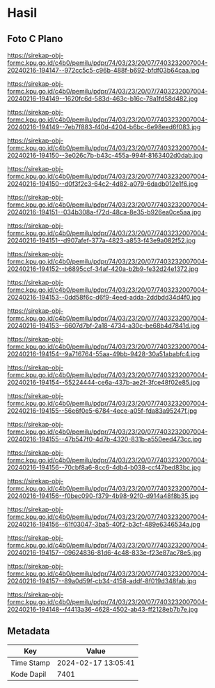 # Hasil

## Foto C Plano

https://sirekap-obj-formc.kpu.go.id/c4b0/pemilu/pdpr/74/03/23/20/07/7403232007004-20240216-194147--972cc5c5-c96b-488f-b692-bfdf03b64caa.jpg

https://sirekap-obj-formc.kpu.go.id/c4b0/pemilu/pdpr/74/03/23/20/07/7403232007004-20240216-194149--1620fc6d-583d-463c-b16c-78a1fd58d482.jpg

https://sirekap-obj-formc.kpu.go.id/c4b0/pemilu/pdpr/74/03/23/20/07/7403232007004-20240216-194149--7eb7f883-f40d-4204-b6bc-6e98eed6f083.jpg

https://sirekap-obj-formc.kpu.go.id/c4b0/pemilu/pdpr/74/03/23/20/07/7403232007004-20240216-194150--3e026c7b-b43c-455a-994f-8163402d0dab.jpg

https://sirekap-obj-formc.kpu.go.id/c4b0/pemilu/pdpr/74/03/23/20/07/7403232007004-20240216-194150--d0f3f2c3-64c2-4d82-a079-6dadb012e1f6.jpg

https://sirekap-obj-formc.kpu.go.id/c4b0/pemilu/pdpr/74/03/23/20/07/7403232007004-20240216-194151--034b308a-f72d-48ca-8e35-b926ea0ce5aa.jpg

https://sirekap-obj-formc.kpu.go.id/c4b0/pemilu/pdpr/74/03/23/20/07/7403232007004-20240216-194151--d907afef-377a-4823-a853-f43e9a082f52.jpg

https://sirekap-obj-formc.kpu.go.id/c4b0/pemilu/pdpr/74/03/23/20/07/7403232007004-20240216-194152--b6895ccf-34af-420a-b2b9-fe32d24e1372.jpg

https://sirekap-obj-formc.kpu.go.id/c4b0/pemilu/pdpr/74/03/23/20/07/7403232007004-20240216-194153--0dd58f6c-d6f9-4eed-adda-2ddbdd34d4f0.jpg

https://sirekap-obj-formc.kpu.go.id/c4b0/pemilu/pdpr/74/03/23/20/07/7403232007004-20240216-194153--6607d7bf-2a18-4734-a30c-be68b4d7841d.jpg

https://sirekap-obj-formc.kpu.go.id/c4b0/pemilu/pdpr/74/03/23/20/07/7403232007004-20240216-194154--9a716764-55aa-49bb-9428-30a51ababfc4.jpg

https://sirekap-obj-formc.kpu.go.id/c4b0/pemilu/pdpr/74/03/23/20/07/7403232007004-20240216-194154--55224444-ce6a-437b-ae2f-3fce48f02e85.jpg

https://sirekap-obj-formc.kpu.go.id/c4b0/pemilu/pdpr/74/03/23/20/07/7403232007004-20240216-194155--56e6f0e5-6784-4ece-a05f-fda83a95247f.jpg

https://sirekap-obj-formc.kpu.go.id/c4b0/pemilu/pdpr/74/03/23/20/07/7403232007004-20240216-194155--47b547f0-4d7b-4320-831b-a550eed473cc.jpg

https://sirekap-obj-formc.kpu.go.id/c4b0/pemilu/pdpr/74/03/23/20/07/7403232007004-20240216-194156--70cbf8a6-8cc6-4db4-b038-ccf47bed83bc.jpg

https://sirekap-obj-formc.kpu.go.id/c4b0/pemilu/pdpr/74/03/23/20/07/7403232007004-20240216-194156--f0bec090-f379-4b98-92f0-d914a48f8b35.jpg

https://sirekap-obj-formc.kpu.go.id/c4b0/pemilu/pdpr/74/03/23/20/07/7403232007004-20240216-194156--61f03047-3ba5-40f2-b3cf-489e6346534a.jpg

https://sirekap-obj-formc.kpu.go.id/c4b0/pemilu/pdpr/74/03/23/20/07/7403232007004-20240216-194157--09624836-81d6-4c48-833e-f23e87ac78e5.jpg

https://sirekap-obj-formc.kpu.go.id/c4b0/pemilu/pdpr/74/03/23/20/07/7403232007004-20240216-194157--89a0d59f-cb34-4158-addf-8f019d348fab.jpg

https://sirekap-obj-formc.kpu.go.id/c4b0/pemilu/pdpr/74/03/23/20/07/7403232007004-20240216-194148--f4413a36-4628-4502-ab43-ff2128eb7b7e.jpg


## Metadata

| Key        | Value               |
| ---------- | ------------------- |
| Time Stamp | 2024-02-17 13:05:41 |
| Kode Dapil | 7401                |



